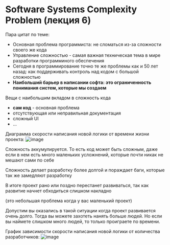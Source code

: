 # Software Systems Complexity Problem (лекция 6)

Пара цитат по теме:
- Основная проблема программиста: не сломаться из-за сложности своего же кода
- Управление сложностью - самая важная техническая тема в мире разработки программиного обеспечения
- Сегодня в программирование точно те же проблемы как и 50 лет назад: как поддерживать контроль над кодом с большой сложностью
- **Наибольший барьер в написании софта: это ограниченность понимания систем, которые мы создаем**

Вещи с наибольшим вкладом в сложность кода
- **сам код** - основная проблема
- отсутствующая или неправильная документация
- сложный UI
- ...

Диаграмма скорости написания новой логики от времени жизни проекта:
![image](https://user-images.githubusercontent.com/57497898/212562715-d96d1b65-9da9-4a98-9297-039ff3774a6c.png)

Сложность аккумулируется. То есть код может быть сложным, даже если в нем есть много маленьких усложнений, которые почти никак не мешают сами по себе

Сложность делает разработку более долгой и пораждает баги, которые так же замедляют разработку

В итоге проект рано или поздно перестанет развиваться, так как развитие начнет обходиться слишком накладно

(это небольшая проблема когда у вас маленький проект)

Допустим вы оказались в такой ситуации когда проект развивается очень долго. Тогда вы можете захотеть нанять больше людей. Но если вы наймете слишком много людей, то только проиграете по времени.

График зависимости скорости написания новой логики от количества разработчиков:
![image](https://user-images.githubusercontent.com/57497898/212563604-dee033cf-05e7-4c88-be3e-d54afdebdcc6.png)
